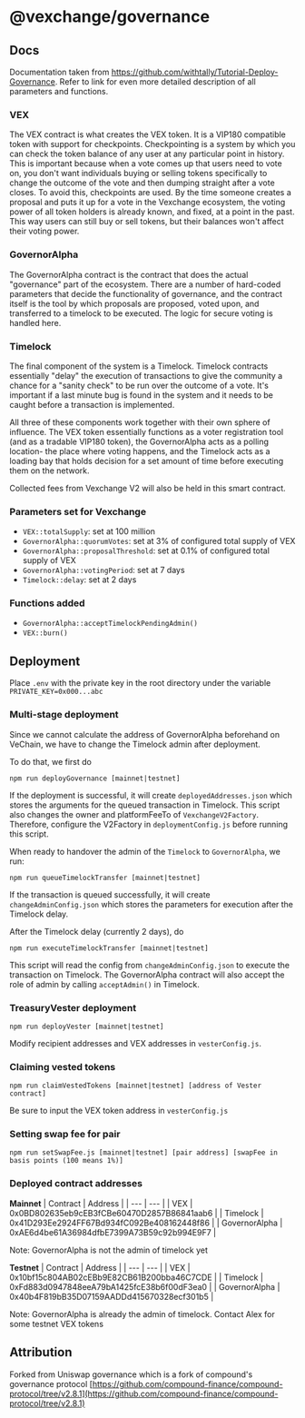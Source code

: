# @vexchange/governance

## Docs 

Documentation taken from https://github.com/withtally/Tutorial-Deploy-Governance. Refer to link for even more detailed description of all parameters and functions.

### **VEX**

The VEX contract is what creates the VEX token. It is a VIP180 compatible token with support for checkpoints. Checkpointing is a system by which you can check the token balance of any user at any particular point in history. This is important because when a vote comes up that users need to vote on, you don't want individuals buying or selling tokens specifically to change the outcome of the vote and then dumping straight after a vote closes. To avoid this, checkpoints are used. By the time someone creates a proposal and puts it up for a vote in the Vexchange ecosystem, the voting power of all token holders is already known, and fixed, at a point in the past. This way users can still buy or sell tokens, but their balances won't affect their voting power. 

### **GovernorAlpha**

The GovernorAlpha contract is the contract that does the actual "governance" part of the ecosystem. There are a number of hard-coded parameters that decide the functionality of governance, and the contract itself is the tool by which proposals are proposed, voted upon, and transferred to a timelock to be executed. The logic for secure voting is handled here. 

### **Timelock**

The final component of the system is a Timelock. Timelock contracts essentially "delay" the execution of transactions to give the community a chance for a "sanity check" to be run over the outcome of a vote. It's important if a last minute bug is found in the system and it needs to be caught before a transaction is implemented.

All three of these components work together with their own sphere of influence. The VEX token essentially functions as a voter registration tool (and as a tradable VIP180 token), the GovernorAlpha acts as a polling location- the place where voting happens, and the Timelock acts as a loading bay that holds decision for a set amount of time before executing them on the network. 

Collected fees from Vexchange V2 will also be held in this smart contract. 

### Parameters set for Vexchange

- `VEX::totalSupply`: set at 100 million
- `GovernorAlpha::quorumVotes`: set at 3% of configured total supply of VEX
- `GovernorAlpha::proposalThreshold`: set at 0.1% of configured total supply of VEX
- `GovernorAlpha::votingPeriod`: set at 7 days
- `Timelock::delay`: set at 2 days

### Functions added 

- `GovernorAlpha::acceptTimelockPendingAdmin()`
- `VEX::burn()`

## Deployment

Place `.env` with the private key in the root directory under the variable `PRIVATE_KEY=0x000...abc`

### Multi-stage deployment

Since we cannot calculate the address of GovernorAlpha beforehand on VeChain, we have to change the Timelock admin after deployment. 

To do that, we first do 
```
npm run deployGovernance [mainnet|testnet]
```
If the deployment is successful, it will create `deployedAddresses.json` which stores the arguments for the queued transaction in Timelock. This script also changes the owner and platformFeeTo of `VexchangeV2Factory`. Therefore, configure the V2Factory in `deploymentConfig.js` before running this script.

When ready to handover the admin of the `Timelock` to `GovernorAlpha`, we run:

```
npm run queueTimelockTransfer [mainnet|testnet]
```
If the transaction is queued successfully, it will create `changeAdminConfig.json` which stores the parameters for execution after the Timelock delay. 


After the Timelock delay (currently 2 days), do 
```
npm run executeTimelockTransfer [mainnet|testnet]
```
This script will read the config from `changeAdminConfig.json` to execute the transaction on Timelock. The GovernorAlpha contract will also accept the role of admin by calling `acceptAdmin()` in Timelock. 

### TreasuryVester deployment
```
npm run deployVester [mainnet|testnet]
```

Modify recipient addresses and VEX addresses in `vesterConfig.js`.


### Claiming vested tokens
```
npm run claimVestedTokens [mainnet|testnet] [address of Vester contract]
```
Be sure to input the VEX token address in `vesterConfig.js`


### Setting swap fee for pair
```
npm run setSwapFee.js [mainnet|testnet] [pair address] [swapFee in basis points (100 means 1%)]
```


### Deployed contract addresses 

**Mainnet**
| Contract       | Address                             |
| ---            | ---                                 |
| VEX            | 0x0BD802635eb9cEB3fCBe60470D2857B86841aab6 |
| Timelock       | 0x41D293Ee2924FF67Bd934fC092Be408162448f86 |
| GovernorAlpha  | 0xAE6d4be61A36984dfbE7399A73B59c92b994E9F7 |

Note: GovernorAlpha is not the admin of timelock yet

**Testnet**
| Contract       | Address                             |
| ---            | ---                                 |
| VEX            | 0x10bf15c804AB02cEBb9E82CB61B200bba46C7CDE |
| Timelock       | 0xFd883d0947848eeA79bA1425fcE38b6f00dF3ea0 |
| GovernorAlpha  | 0x40b4F819bB35D07159AADDd415670328ecf301b5 |

Note: GovernorAlpha is already the admin of timelock. Contact Alex for some testnet VEX tokens

## Attribution

Forked from Uniswap governance which is a fork of compound's governance protocol
[https://github.com/compound-finance/compound-protocol/tree/v2.8.1](https://github.com/compound-finance/compound-protocol/tree/v2.8.1)
